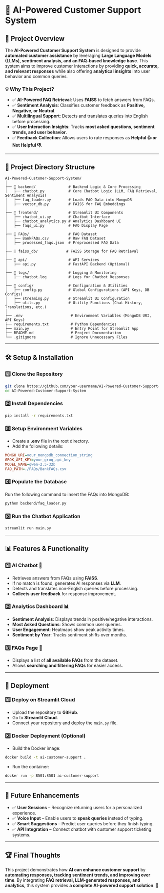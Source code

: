 # 📌 **AI-Powered Customer Support System**

## 🚀 **Project Overview**
The **AI-Powered Customer Support System** is designed to provide **automated customer assistance** by leveraging **Large Language Models (LLMs), sentiment analysis, and an FAQ-based knowledge base**. This system aims to improve customer interactions by providing **quick, accurate, and relevant responses** while also offering **analytical insights** into user behavior and common queries.

### 💡 **Why This Project?**
- ✅ **AI-Powered FAQ Retrieval**: Uses **FAISS** to fetch answers from FAQs.
- ✅ **Sentiment Analysis**: Classifies customer feedback as **Positive, Negative, or Neutral**.
- ✅ **Multilingual Support**: Detects and translates queries into English before processing.
- ✅ **User Interaction Insights**: Tracks **most asked questions, sentiment trends, and user behavior**.
- ✅ **Feedback Collection**: Allows users to rate responses as **Helpful 👍 or Not Helpful 👎**.

---

## 📁 **Project Directory Structure**
```
AI-Powered-Customer-Support-System/
│
├── 📂 backend/               # Backend Logic & Core Processing
│   ├── chatbot.py           # Core Chatbot Logic (LLM, FAQ Retrieval, Sentiment Analysis)
│   ├── faq_loader.py        # Loads FAQ Data into MongoDB
│   ├── vector_db.py         # FAISS for FAQ Embeddings
│
├── 📂 frontend/              # Streamlit UI Components
│   ├── chatbot_ui.py        # Chatbot Interface
│   ├── chatbot_analytics.py # Analytics Dashboard UI
│   ├── faqs_ui.py           # FAQ Display Page
│
├── 📂 FAQs/                  # FAQ Dataset
│   ├── BankFAQs.csv         # Raw FAQ Dataset
│   ├── processed_faqs.json  # Preprocessed FAQ Data
│
├── 📂 faiss_db/             # FAISS Storage for FAQ Retrieval
│
├── 📂 api/                   # API Services
│   ├── api.py               # FastAPI Backend (Optional)
│
├── 📂 logs/                  # Logging & Monitoring
│   ├── chatbot.log          # Logs for Chatbot Responses
│
├── 📂 config/                # Configuration & Utilities
│   ├── config.py            # Global Configurations (API Keys, DB Configs)
│   ├── streaming.py         # Streamlit UI Configuration
│   ├── utils.py             # Utility Functions (Chat History, Translations, etc.)
│
├── .env                      # Environment Variables (MongoDB URI, API Keys)
├── requirements.txt          # Python Dependencies
├── main.py                   # Entry Point for Streamlit App
├── README.md                 # Project Documentation
└── .gitignore                # Ignore Unnecessary Files
```

---

## 🛠️ **Setup & Installation**

### **1️⃣ Clone the Repository**
```bash
git clone https://github.com/your-username/AI-Powered-Customer-Support-System.git
cd AI-Powered-Customer-Support-System
```

### **2️⃣ Install Dependencies**
```bash
pip install -r requirements.txt
```

### **3️⃣ Setup Environment Variables**
- Create a **.env** file in the root directory.
- Add the following details:
```ini
MONGO_URI=your_mongodb_connection_string
GROK_API_KEY=your_groq_api_key
MODEL_NAME=qwen-2.5-32b
FAQ_PATH=./FAQs/BankFAQs.csv
```

### **4️⃣ Populate the Database**
Run the following command to insert the FAQs into MongoDB:
```bash
python backend/faq_loader.py
```

### **5️⃣ Run the Chatbot Application**
```bash
streamlit run main.py
```

---

## 📊 **Features & Functionality**

### **1️⃣ AI Chatbot 💬**
- Retrieves answers from FAQs using **FAISS**.
- If no match is found, generates AI responses via **LLM**.
- Detects and translates non-English queries before processing.
- **Collects user feedback** for response improvement.

### **2️⃣ Analytics Dashboard 📊**
- **Sentiment Analysis**: Displays trends in positive/negative interactions.
- **Most Asked Questions**: Shows common user queries.
- **User Engagement**: Heatmaps show peak activity times.
- **Sentiment by Year**: Tracks sentiment shifts over months.

### **3️⃣ FAQs Page 📄**
- Displays a list of **all available FAQs** from the dataset.
- Allows **searching and filtering FAQs** for easier access.

---

## 🚀 **Deployment**

### **1️⃣ Deploy on Streamlit Cloud**
- Upload the repository to **GitHub**.
- Go to **Streamlit Cloud**.
- Connect your repository and deploy the `main.py` file.

### **2️⃣ Docker Deployment (Optional)**
- Build the Docker image:
```bash
docker build -t ai-customer-support .
```
- Run the container:
```bash
docker run -p 8501:8501 ai-customer-support
```

---

## 📌 **Future Enhancements**

- ✅ **User Sessions** – Recognize returning users for a personalized experience.
- ✅ **Voice Input** – Enable users to **speak queries** instead of typing.
- ✅ **Smart Suggestions** – Predict user queries before they finish typing.
- ✅ **API Integration** – Connect chatbot with customer support ticketing systems.

---

## 🏆 **Final Thoughts**
This project demonstrates how **AI can enhance customer support** by **automating responses, tracking sentiment trends, and improving over time**. By integrating **FAQ retrieval, LLM-generated responses, and analytics**, this system provides **a complete AI-powered support solution**. 🚀